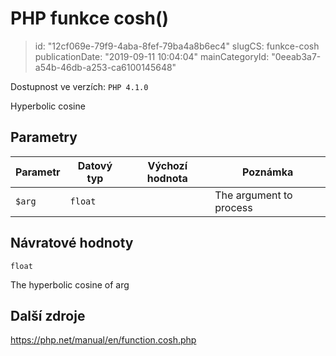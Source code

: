 PHP funkce cosh()
================================

> id: "12cf069e-79f9-4aba-8fef-79ba4a8b6ec4"
> slugCS: funkce-cosh
> publicationDate: "2019-09-11 10:04:04"
> mainCategoryId: "0eeab3a7-a54b-46db-a253-ca6100145648"

Dostupnost ve verzích: `PHP 4.1.0`

Hyperbolic cosine


Parametry
--------------

| Parametr | Datový typ | Výchozí hodnota | Poznámka |
|-----|-----|-----|-----|
| `$arg` | `float` |  | The argument to process |


Návratové hodnoty
----------------

`float`

The hyperbolic cosine of arg

Další zdroje
------------

https://php.net/manual/en/function.cosh.php
